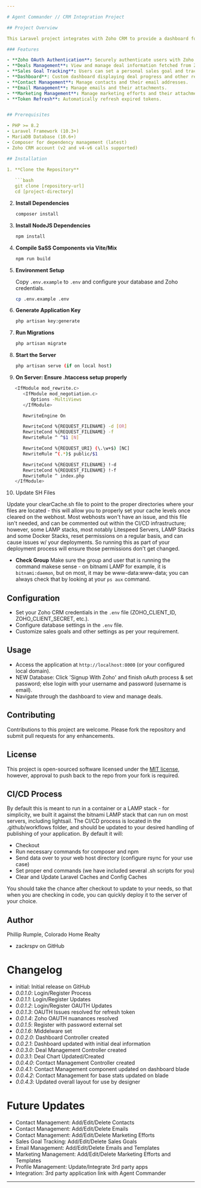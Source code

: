 ```yaml
---

# Agent Commander // CRM Integration Project

## Project Overview

This Laravel project integrates with Zoho CRM to provide a dashboard for managing deals and contacts. The application authenticates users via Zoho OAuth, retrieves deal information, and displays it on a custom dashboard. It supports token refresh and allows users to set and track their sales goals, manage their contacts, emails, and marketing efforts.

### Features

- **Zoho OAuth Authentication**: Securely authenticate users with Zoho CRM using OAuth.
- **Deals Management**: View and manage deal information fetched from Zoho CRM.
- **Sales Goal Tracking**: Users can set a personal sales goal and track progress towards this goal.
- **Dashboard**: Custom dashboard displaying deal progress and other relevant metrics.
- **Contact Management**: Manage contacts and their email addresses.
- **Email Management**: Manage emails and their attachments.
- **Marketing Management**: Manage marketing efforts and their attachments.
- **Token Refresh**: Automatically refresh expired tokens.


## Prerequisites

- PHP >= 8.2
- Laravel Framework (10.3+)
- MariaDB Database (10.6+)
- Composer for dependency management (latest)
- Zoho CRM account (v2 and v4-v6 calls supported)

## Installation

1. **Clone the Repository**
   
   ```bash
   git clone [repository-url]
   cd [project-directory]
   ```

2. **Install Dependencies**
   
   ```bash
   composer install
   ```

3. **Install NodeJS Dependencies**

   ```bash
   npm install
   ```

4. **Compile SaSS Components via Vite/Mix**

   ```bash
   npm run build
   ```

5. **Environment Setup**
   
   Copy `.env.example` to `.env` and configure your database and Zoho credentials.

   ```bash
   cp .env.example .env
   ```

6. **Generate Application Key**
   
   ```bash
   php artisan key:generate
   ```

7. **Run Migrations**
   
   ```bash
   php artisan migrate
   ```

8. **Start the Server**
   
   ```bash
   php artisan serve (if on local host)
   ```

9. **On Server: Ensure .htaccess setup properly**

```bash
   <IfModule mod_rewrite.c>
      <IfModule mod_negotiation.c>
         Options -MultiViews
      </IfModule>

      RewriteEngine On

      RewriteCond %{REQUEST_FILENAME} -d [OR]
      RewriteCond %{REQUEST_FILENAME} -f
      RewriteRule ^ ^$1 [N]

      RewriteCond %{REQUEST_URI} (\.\w+$) [NC]
      RewriteRule ^(.*)$ public/$1

      RewriteCond %{REQUEST_FILENAME} !-d
      RewriteCond %{REQUEST_FILENAME} !-f
      RewriteRule ^ index.php
   </IfModule>
```

10. Update SH Files

Update your clearCache.sh file to point to the proper directories where your files are located - this will allow you to properly set your cache levels once cleared on the webhost. Most webhosts won't have an issue, and this file isn't needed, and can be commented out within the CI/CD infrastructure; however, some LAMP stacks, most notably Litespeed Servers, LAMP Stacks and some Docker Stacks, reset permissions on a regular basis, and can cause issues w/ your deployments. So running this as part of your deployment process will ensure those permissions don't get changed. 

- **Check Group** Make sure the group and user that is running the command makese sense - on bitnami LAMP for example, it is `bitnami:daemon`, but on most, it may be www-data:www-data; you can always check that by looking at your `ps aux` command.

## Configuration

- Set your Zoho CRM credentials in the `.env` file (ZOHO_CLIENT_ID, ZOHO_CLIENT_SECRET, etc.).
- Configure database settings in the `.env` file.
- Customize sales goals and other settings as per your requirement.

## Usage

- Access the application at `http://localhost:8000` (or your configured local domain).
- NEW Database: Click 'Signup With Zoho' and finish oAuth process & set password; else login with your username and password (username is email).
- Navigate through the dashboard to view and manage deals.

## Contributing

Contributions to this project are welcome. Please fork the repository and submit pull requests for any enhancements.

## License

This project is open-sourced software licensed under the [MIT license](http://opensource.org/licenses/MIT), however, approval to push back to the repo from your fork is required.

## CI/CD Process

By default this is meant to run in a container or a LAMP stack - for simplicity, we built it against the bitnami LAMP stack that can run on most servers, including lightsail. The CI/CD process is located in the .github/workflows folder, and should be updated to your desired handling of publishing of your application. By default it will: 

- Checkout
- Run necessary commands for composer and npm
- Send data over to your web host directory (configure rsync for your use case)
- Set proper end commands (we have included several .sh scripts for you)
- Clear and Update Laravel Caches and Config Caches

You should take the chance after checkout to update to your needs, so that when you are checking in code, you can quickly deploy it to the server of your choice.

## Author

Phillip Rumple, Colorado Home Realty
- zackrspv on GitHub

# Changelog
- initial: Initial release on GitHub
- *0.0.1.0*: Login/Register Process
- *0.0.1.1*: Login/Register Updates
- *0.0.1.2*: Login/Register OAUTH Updates
- *0.0.1.3*: OAUTH Issues resolved for refresh token
- *0.0.1.4*: Zoho OAUTH nuanances resolved
- *0.0.1.5*: Register with password external set
- *0.0.1.6*: Middelware set
- *0.0.2.0*: Dashboard Controller created
- *0.0.2.1*: Dashboard updated with initial deal information
- *0.0.3.0*: Deal Management Controller created
- *0.0.3.1*: Deal Chart Updated/Created
- *0.0.4.0*: Contact Management Controller created
- *0.0.4.1*: Contact Management component updated on dashboard blade
- *0.0.4.2*: Contact Management for base stats updated on blade
- *0.0.4.3*: Updated overall layout for use by designer

# Future Updates
- Contact Management: Add/Edit/Delete Contacts
- Contact Management: Add/Edit/Delete Emails
- Contact Management: Add/Edit/Delete Marketing Efforts
- Sales Goal Tracking: Add/Edit/Delete Sales Goals
- Email Management: Add/Edit/Delete Emails and Templates
- Marketing Management: Add/Edit/Delete Marketing Efforts and Templates
- Profile Management: Update/Integrate 3rd party apps
- Integration: 3rd party application link with Agent Commander

---
```

